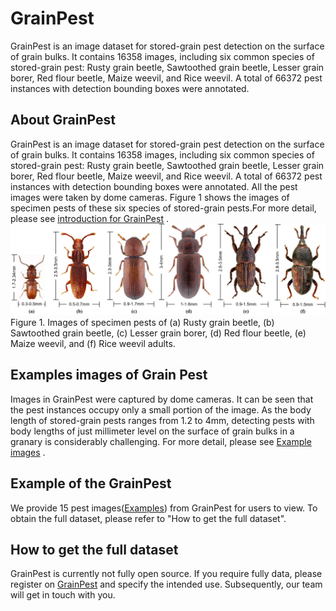 # GrainPest
  GrainPest is an image dataset for stored-grain pest detection on the surface of grain bulks. It contains 16358 images, including six common species of stored-grain pest: Rusty grain beetle, Sawtoothed grain beetle, Lesser grain borer, Red flour beetle, Maize weevil, and Rice weevil. A total of 66372 pest instances with detection bounding boxes were annotated.  
  
## About GrainPest
 GrainPest is an image dataset for stored-grain pest detection on the surface of grain bulks. It contains 16358 images, including six common species of stored-grain pest: Rusty grain beetle, Sawtoothed grain beetle, Lesser grain borer, Red flour beetle, Maize weevil, and Rice weevil. A total of 66372 pest instances with detection bounding boxes were annotated. All the pest images were taken by dome cameras. Figure 1 shows the images of specimen pests of these six species of stored-grain pests.For more detail, please see [introduction for GrainPest](https://github.com/tjdhhx/GrainPest/blob/main/introduce/introduce.md) .
 ![图片名称](https://github.com/tjdhhx/GrainPest/blob/main/img/fig1.png) 
Figure 1. Images of specimen pests of (a) Rusty grain beetle, (b) Sawtoothed grain beetle, (c) Lesser grain borer, (d) Red flour beetle, (e) Maize weevil, and (f) Rice weevil adults.


## Examples images of Grain Pest
Images in GrainPest were captured by dome cameras. It can be seen that the pest instances occupy only a small portion of the image. As the body length of stored-grain pests ranges from 1.2 to 4mm, detecting pests with body lengths of just millimeter level on the surface of grain bulks in a granary is considerably challenging. For more detail, please see [Example images](https://github.com/tjdhhx/GrainPest/blob/main/introduce/exampleimages.md) .

## Example of the GrainPest
We provide 15 pest images([Examples](https://github.com/tjdhhx/GrainPest/blob/main/example.zip)) from GrainPest for users to view. To obtain the full dataset, please refer to "How to get the full dataset".

## How to get the full dataset
GrainPest is currently not fully open source. If you require fully data, please register on  [GrainPest](https://www.GrainPest.com)  and specify the intended use. Subsequently, our team will get in touch with you. 






